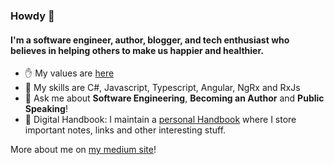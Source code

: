 ### Howdy 👋

#### I'm a software engineer, author, blogger, and tech enthusiast who believes in helping others to make us happier and healthier.

- ✋ My values are [here](https://github.com/georgemarklow/georgemarklow/blob/main/README.md)
- 🌱 My skills are C#, Javascript, Typescript, Angular, NgRx and RxJs
- 💬 Ask me about **Software Engineering**, **Becoming an Author** and **Public Speaking**! 
- :memo: Digital Handbook: I maintain a [personal Handbook](https://github.com/georgemarklow/personal/) where I store important notes, links and other interesting stuff. 

More about me on [my medium site](https://marklowg.medium.com/)!
